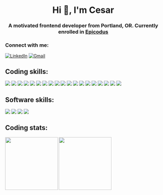 <h1 align="center">Hi 👋, I'm Cesar</h1>
<h3 align="center">A motivated frontend developer from Portland, OR. Currently enrolled in <a href="https://www.epicodus.com/" target="_blank">Epicodus</a></h3>

<h3 align="left">Connect with me:</h3>
<p align="left">
<a href="https://www.linkedin.com/in/cesar-aug-lopez/"><img alt="LinkedIn" src="https://img.shields.io/badge/LinkedIn-lightgray?style=for-the-badge&logo=linkedin&logoColor=1572B6"/></a>
<a href="lopez.cesar.aug@gmail.com"><img alt="Gmail" src="https://img.shields.io/badge/Gmail-lightgray?style=for-the-badge&logo=gmail&logoColor=D14836" /></a>

## **Coding skills:**

<a><img src="https://img.shields.io/badge/Bootstrap-lightgray?style=for-the-badge&logo=bootstrap&logoColor=563D7C"/></a>
<a><img src="https://img.shields.io/badge/C%23-lightgray?style=for-the-badge&logo=c-sharp&logoColor=239120"/></a>
<a><img src="https://img.shields.io/badge/CSS3-lightgray?style=for-the-badge&logo=css3&logoColor=1572B6"/></a>
<a><img src="https://img.shields.io/badge/GIT-lightgray?style=for-the-badge&logo=git&logoColor=E44C30"/></a>
<a><img src="https://img.shields.io/badge/GitHub-lightgray?style=for-the-badge&logo=github&logoColor=black"/></a>
<a><img src="https://img.shields.io/badge/HTML5-lightgray?style=for-the-badge&logo=html5&logoColor=E34F26"/></a>
<a><img src="https://img.shields.io/badge/JavaScript-lightgray?style=for-the-badge&logo=javascript&logoColor=f0db4f"/></a>
<a><img src="https://img.shields.io/badge/Jest-lightgray?style=for-the-badge&logo=jest&logoColor=C21325"/></a>
<a><img src="https://img.shields.io/badge/json-lightgray?style=for-the-badge&logo=json&logoColor=5E5C5C"/></a>
<a><img src="https://img.shields.io/badge/jQuery-lightgray?style=for-the-badge&logo=jquery&logoColor=0769AD"/></a>
<a><img src="https://img.shields.io/badge/Markdown-lightgray?style=for-the-badge&logo=markdown&logoColor=black"/></a>
<a><img src="https://img.shields.io/badge/MySQL-lightgray?style=for-the-badge&logo=mysql&logoColor=005C84"/></a>
<a><img src="https://img.shields.io/badge/.NET-lightgray?style=for-the-badge&logo=dotnet&logoColor=512BD4"/></a>
<a><img src="https://img.shields.io/badge/Node.js-lightgray?style=for-the-badge&logo=nodedotjs&logoColor=339933"/></a>
<a><img src="https://img.shields.io/badge/npm-lightgray?style=for-the-badge&logo=npm&logoColor=CB3837"/></a>
<a><img src="https://img.shields.io/badge/Postman-lightgray?style=for-the-badge&logo=Postman&logoColor=FF6C37"/></a>
<a><img src="https://img.shields.io/badge/React-lightgray?style=for-the-badge&logo=react&logoColor=black"/></a>
<a><img src="https://img.shields.io/badge/Visual_Studio_Code-lightgray?style=for-the-badge&logo=visual%20studio%20code&logoColor=0078D4"/></a>
<a><img src="https://img.shields.io/badge/Webpack-lightgray?style=for-the-badge&logo=Webpack&logoColor=8DD6F9"/></a>

## **Software skills:**

<a><img src="https://img.shields.io/badge/Discord-lightgray?style=for-the-badge&logo=discord&logoColor=5865F2"/></a>
<a><img src="https://img.shields.io/badge/Google%20Meet-lightgray?style=for-the-badge&logo=google-meet&logoColor=00897B"/></a>
<a><img src="https://img.shields.io/badge/mac%20os-lightgray?style=for-the-badge&logo=apple&logoColor=black"/></a>
<a><img src="https://img.shields.io/badge/Zoom-lightgray?style=for-the-badge&logo=zoom&logoColor=2D8CFF"/></a>

## **Coding stats:**

<img align="left" height="170px" src="https://github-readme-stats.vercel.app/api?username=wowgr8&show_icons=true&theme=tokyonight" />
<img align="left" height="170px" src="https://github-readme-stats.vercel.app/api/top-langs/?username=wowgr8&layout=compact&theme=tokyonight" /><br>